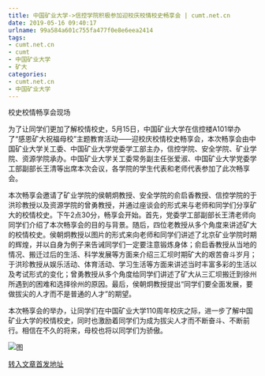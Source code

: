```yaml
---
title: 中国矿业大学->信控学院积极参加迎校庆校情校史畅享会 | cumt.net.cn
date: 2019-05-16 09:40:17
urlname: 99a584a601c755fa477f0e8e6eea2414
tags: 
- cumt.net.cn
- cumt
- 中国矿业大学
- 矿大
categories:
- cumt.net.cn
- 中国矿业大学
---
```



校史校情畅享会现场

为了让同学们更加了解校情校史，5月15日，中国矿业大学在信控楼A101举办了“感恩矿大祝福母校”主题教育活动——迎校庆校情校史畅享会，本次畅享会由中国矿业大学关工委、中国矿业大学党委学工部主办，信控学院、安全学院、矿业学院、资源学院承办。中国矿业大学关工委常务副主任张爱淑、中国矿业大学党委学工部副部长王清等出席本次会议，各学院的学生代表和老师代表参加了此次畅享会。

本次畅享会邀请了矿业学院的侯朝炯教授、安全学院的俞启香教授、信控学院的于洪珍教授以及资源学院的曾勇教授，并通过座谈会的形式来与老师和同学们分享矿大的校情校史。下午2点30分，畅享会开始。首先，党委学工部副部长王清老师向同学们介绍了本次畅享会的目的与背景。随后，四位老教授从多个角度来讲述矿大的校情校史。侯朝炯教授以图片的形式来向老师和同学们讲述了北京矿业学院时期的辉煌，并以自身为例子来告诫同学们一定要注意锻炼身体；俞启香教授从当地的情况、搬迁过后的生活、科学发展等方面来介绍三汇坝时期矿大的艰苦奋斗岁月；于洪珍教授从娱乐活动、体育活动、学习生活等方面来讲述当时丰富多彩的生活以及考试形式的变化；曾勇教授从多个角度给同学们讲述了矿大从三汇坝搬迁到徐州所遇到的困难和选择徐州的原因。最后，侯朝炯教授提出“同学们要全面发展，要做拔尖的人才而不是普通的人才”的期望。

本次畅享会的举办，让同学们在中国矿业大学110周年校庆之际，进一步了解中国矿业大学的校情校史，同时也激励着同学们为成为拔尖人才而不断奋斗、不断前行。相信在不久的将来，母校也将以同学们为骄傲。



![图](http://xwzx.cumt.edu.cn/_upload/article/images/6f/32/c6697f014cf3a7c46c5f90e52e47/c0f934d5-b444-468e-a4f9-63e53f295b55.jpg)

[转入文章首发地址](http://xwzx.cumt.edu.cn/02/7f/c523a524927/page.htm)